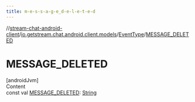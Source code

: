 ```yaml
---
title: m-e-s-s-a-g-e_d-e-l-e-t-e-d
---
```

//[stream-chat-android-client](../../../index.md)/[io.getstream.chat.android.client.models](../index.md)/[EventType](index.md)/[MESSAGE_DELETED](MESSAGE_DELETED.md)



# MESSAGE_DELETED  
[androidJvm]  
Content  
const val [MESSAGE_DELETED](MESSAGE_DELETED.md): [String](https://kotlinlang.org/api/latest/jvm/stdlib/kotlin/-string/index.html)  



